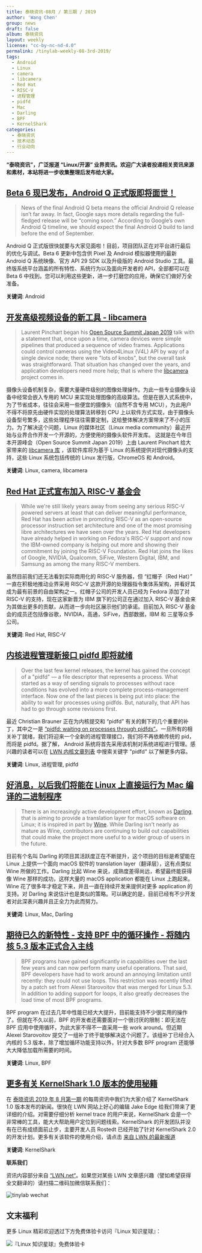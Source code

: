 ```yaml
---
title: 泰晓资讯·08月 / 第三期 / 2019
author: 'Wang Chen'
group: news
draft: false
album: 泰晓资讯
layout: weekly
license: "cc-by-nc-nd-4.0"
permalink: /tinylab-weekly-08-3rd-2019/
tags:
  - Android
  - Linux
  - camera
  - libcamera
  - Red Hat
  - RISC-V
  - 进程管理
  - pidfd
  - Mac
  - Darling
  - BPF
  - KernelShark
categories:
  - 泰晓资讯
  - 技术动态
  - 行业动向
---
```


**“泰晓资讯”，广泛报道 “Linux/开源” 业界资讯。欢迎广大读者投递相关资讯来源和素材，本站将进一步收集整理后发布给大家。**

## [**Beta 6 现已发布，Android Q 正式版即将面世！**](https://www.androidauthority.com/android-q-beta-6-1016462/)

> News of the final Android Q beta means the official Android Q release isn’t far away. In fact, Google says more details regarding the full-fledged release will be “coming soon.” According to Google’s own Android Q timeline, we should expect the final Android Q build to land before the end of September.

Android Q 正式版很快就要与大家见面啦！目前，项目团队正在对平台进行最后的优化与调试。Beta 6 更新中包含供 Pixel 及 Android 模拟器使用的最新 Android Q 系统映像、官方 API 29 SDK 以及升级版的 Android Studio 工具。最终版系统平台涵盖的所有特性、系统行为以及面向开发者的 API，全部都可以在 Beta 6 中找到。您可以利用这些更新，进一步打磨您的应用，确保它们做好万全准备。

**关键词**: Android

## [**开发高级视频设备的新工具 - libcamera**](https://lwn.net/Articles/794555/)

> Laurent Pinchart began his [Open Source Summit Japan 2019](https://events.linuxfoundation.org/events/open-source-summit-japan-2019/) talk with a statement that, once upon a time, camera devices were simple pipelines that produced a sequence of video frames. Applications could control cameras using the Video4Linux (V4L) API by way of a single device node; there were "lots of knobs", but the overall task was straightforward. That situation has changed over the years, and application developers need more help; that is where the [libcamera](http://libcamera.org/) project comes in.

摄像头设备机制复杂，需要大量硬件级别的图像处理操作。为此一些专业摄像头设备中经常会嵌入专用的 MCU 来实现处理图像的高级算法。但是在嵌入式系统中，为了节省成本，往往会采用一些便宜的摄像头（自然不含专用 MCU），为此用户不得不将原先由硬件实现的处理算法转移到 CPU 上以软件方式实现，由于摄像头设备型号繁多，这些处理程序往往需要定制，这给整体解决方案带来了不小的压力。为了解决这个问题，Linux 的媒体社区（Linux media community）最近开始与业界合作开发一个开源的，方便使用的摄像头软件开发库。 这就是在今年日本开源峰会（Open Source Summit Japan 2019）上由 Laurent Pinchart 给大家带来的 [libcamera 库](http://libcamera.org/) ，该软件库将为基于 Linux 的系统提供对现代摄像头的支持，这些 Linux 系统包括传统的 Linux 发行版，ChromeOS 和 Android。

**关键词**: Linux, camera, libcamera

## [**Red Hat 正式宣布加入 RISC-V 基金会**](https://www.phoronix.com/scan.php?page=news_item&px=Red-Hat-Joins-RISC-V-Foundation)

> While we're still likely years away from seeing any serious RISC-V powered servers at least that can deliver meaningful performance, Red Hat has been active in promoting RISC-V as an open-source processor instruction set architecture and one of the most promising libre architectures we have seen over the years. Red Hat developers have already helped in working on Fedora's RISC-V support and now the IBM-owned company is helping out more and showing their commitment by joining the RISC-V Foundation. Red Hat joins the likes of Google, NVIDIA, Qualcomm, SiFive, Western Digital, IBM, and Samsung as among the many RISC-V members.

虽然目前我们还无法看到实际商用化的 RISC-V 服务器，但 “红帽子（Red Hat）” 一直在积极地推动业界采用 RISC-V 这款开源的处理器指令集体系架构，并看好其成为最有前景的自由架构之一。红帽子公司的开发人员已经为 Fedora 添加了对 RISC-V 的支持，现在这家新晋为 IBM 旗下的公司正在通过加入 RISC-V 基金会来为其做出更多的贡献，从而进一步向社区展示他们的承诺。目前加入 RISC-V 基金会的成员还包括像谷歌，NVIDIA，高通，SiFive，西部数据，IBM 和 三星等众多公司。

**关键词**: Red Hat, RISC-V

## [**内核进程管理新接口 pidfd 即将就绪**](https://lwn.net/Articles/794707/)

> Over the last few kernel releases, the kernel has gained the concept of a "pidfd" — a file descriptor that represents a process. What started as a way of sending signals to processes without race conditions has evolved into a more complete process-management interface. Now one of the last pieces is being put into place: the ability to wait for processes using pidfds. But, naturally, that API has had to go through some revisions first.

最近 Christian Brauner 正在为内核提交和 “pidfd” 有关的剩下的几个重要的补丁，其中之一是 [“pidfd: waiting on processes through pidfds”](https://lwn.net/Articles/794710/)。一旦所有的相关补丁就绪，我们将迎来一个全新的进程管理接口，我们将不再依赖传统的 pid， 而将是 pidfd。据了解， Android 系统将首先采用该机制对系统进程进行管理。感兴趣的读者可以在 [LWN 内核文章列表](https://lwn.net/Kernel/Index/) 中搜索关键字 "pidfd" 以了解更多内容。

**关键词**: Linux, 进程管理, pidfd

## [**好消息，以后我们将能在 Linux 上直接运行为 Mac 编译的二进制程序**](https://lwn.net/Articles/794871/)

> There is an increasingly active development effort, known as [Darling](https://www.darlinghq.org/), that is aiming to provide a translation layer for macOS software on Linux; it is inspired in part by [Wine](https://www.winehq.org/). While Darling isn't nearly as mature as Wine, contributors are continuing to build out capabilities that could make the project more useful to a wider group of users in the future.

目前有个名叫 Darling 的项目其活跃度正在不断提升，这个项目的目标是希望能在 Linux 上提供一个面向 macOS 软件的 translation layer（翻译层），这有点类似 Wine 所做的工作。Darling 比起 Wine 来说，成熟度差得尚远，希望最终能获得像 Wine 那样的成功，这样大量的 macOS application 都能在 Linux 上跑起来。Wine 花了很多年才稳定下来，并且一直在持续开发来提供对更多 application 的支持。对 Darling 来说估计也是类似的策略。可以确定的是，目前已经有不少开发者对此深表兴趣并且正全力为此而努力。

**关键词**: Linux, Mac, Darling

## [**期待已久的新特性 - 支持 BPF 中的循环操作 - 将随内核 5.3 版本正式合入主线**](https://lwn.net/Articles/794934/)

> BPF programs have gained significantly in capabilities over the last few years and can now perform many useful operations. That said, BPF developers have had to work around an annoying limitation until recently: they could not use loops. This restriction was recently lifted by a patch set from Alexei Starovoitov that was merged for Linux 5.3. In addition to adding support for loops, it also greatly decreases the load time of most BPF programs.

BPF program 在过去几年中性能已经大大提升，目前能支持不少很实用的操作了。但就在不久以前，BPF 的开发者还需要面对一个很讨厌的限制：即无法在 BPF 应用中使用循环，为此大家不得不一直采用一些 work around。但近期 Alexei Starovoitov 提交了一组补丁终于能够解决这个问题了。该组补丁已经合入内核的 5.3 版本，除了增加循环功能支持以外，针对大多数 BPF program 还能够大大降低加载所需要的时间。

**关键词**: Linux, BPF

## [**更多有关 KernelShark 1.0 版本的使用秘籍**](https://lwn.net/Articles/794846/)

在 [泰晓资讯 2019 年 8 月第一期](/tinylab-weekly-08-1st-2019) 的每周资讯中我们为大家介绍了 KernelShark 1.0 版本发布的新闻。很快在 LWN 网站上好心的编辑 Jake Edge 给我们带来了更详细的介绍。对需要仔细分析 kernel trace 的用户来说，KernelShark 会是一个非常棒的工具，能大大帮助用户定位到问题线索。KernelShark 的开发团队并没有在已有成绩面前止步，主要开发人员 Rostedt 已经开始了针对 KernelShark 2.0 的开发计划。更多有关该软件的使用介绍，请点击 [来自 LWN 的最新报道](https://lwn.net/Articles/794846/)

**关键词**: KernelShark

**联系我们**

资讯内容部分来自 [“LWN.net“](https://lwn.net/)。如果您对某些 LWN 文章感兴趣（譬如希望获得全文翻译的）请扫描二维码加微信联系我们：

![tinylab wechat](/images/wechat/tinylab.jpg)

## 文末福利

更多 Linux 精彩欢迎透过下方免费体验卡访问『Linux 知识星球』：

![『Linux 知识星球』免费体验卡](https://tinylab.org/images/xingqiu/planet-free-card.jpg)
